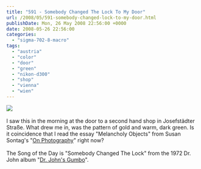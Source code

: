 ```yaml
---
title: "591 - Somebody Changed The Lock To My Door"
url: /2008/05/591-somebody-changed-lock-to-my-door.html
publishDate: Mon, 26 May 2008 22:56:00 +0000
date: 2008-05-26 22:56:00
categories: 
  - "sigma-702-8-macro"
tags: 
  - "austria"
  - "color"
  - "door"
  - "green"
  - "nikon-d300"
  - "shop"
  - "vienna"
  - "wien"
---
```

<a href="https://d25zfm9zpd7gm5.cloudfront.net/1200x1200/2008/20080526_084328_ps.jpg" target="_blank"><img src="https://d25zfm9zpd7gm5.cloudfront.net/0600x0600/2008/20080526_084328_ps.jpg"/></a><br/><br/>I saw this in the morning at the door to a second hand shop in Josefstädter Straße. What drew me in, was the pattern of gold and warm, dark green. Is it coincidence that I read the essay "Melancholy Objects" from Susan Sontag's "<a href="http://www.amazon.com/Photography-Susan-Sontag/dp/0312420099" target="_blank">On Photography</a>" right now? <br/><br/>The Song of the Day is "Somebody Changed The Lock" from the 1972 Dr. John album "<a href="http://www.amazon.com/Dr-Johns-Gumbo-John/dp/B000002I6P" target="_blank">Dr. John's Gumbo</a>".
